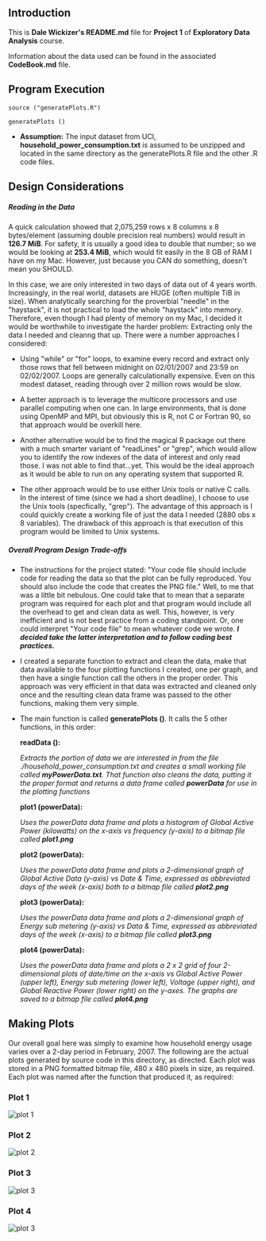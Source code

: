 ## Introduction

This is **Dale Wickizer's README.md** file for **Project 1** of **Exploratory Data Analysis** course. 

Information about the data used can be found in the associated **CodeBook.md** file.


## Program Execution

	source ("generatePlots.R")
	
	generatePlots ()

* **Assumption:**  The input dataset from UCI, **household\_power\_consumption.txt** is assumed to be unzipped and located in the same directory as the generatePlots.R file and the other .R code files.



## Design Considerations

##### Reading in the Data

A quick calculation showed that 2,075,259 rows x 8 columns x 8 bytes/element (assuming double precision real numbers) would result in **126.7 MiB**.  For safety, it is usually a good idea to double that number; so we would be looking at **253.4 MiB**, which would fit easily in the 8 GB of RAM I have on my Mac.  However, just because you CAN do something, doesn't mean you SHOULD.

In this case, we are only interested in two days of data out of 4 years worth. Increasingly, in the real world, datasets are HUGE (often multiple TiB in size). When analytically searching for the proverbial "needle" in the "haystack", it is not practical to load the whole "haystack" into memory.  Therefore, even though I had plenty of memory on my Mac, I decided it would be worthwhile to investigate the harder problem: Extracting only the data I needed and cleanng that up.
There were a number approaches I considered:

* Using "while" or "for" loops, to examine every record and extract only those rows that fell between midnight on 02/01/2007 and 23:59 on 02/02/2007.  Loops are generally calculationally expensive. Even on this modest dataset, reading through over 2 million rows would be slow.  

* A better approach is to leverage the multicore processors and use parallel computing when one can. In large environments, that is done using OpenMP and MPI, but obviously this is R, not C or Fortran 90, so that approach would be overkill here. 

* Another alternative would be to find the magical R package out there with a much smarter variant of "readLines" or "grep", which would allow you to identify the row indexes of the data of interest and only read those.  I was not able to find that...yet. This would be the ideal approach as it would be able to run on any operating system that supported R.

* The other approach would be to use either Unix tools or native C calls.  In the interest of time (since we had a short deadline), I choose to use the Unix tools (specfically, "grep"). The advantage of this approach is I could quickly create a working file of just the data I needed (2880 obs x 8 variables).  The drawback of this approach is that execution of this program would be limited to Unix systems.


##### Overall Program Design Trade-offs

* The instructions for the project stated: "Your code file should include code for reading the data so that the plot can be fully reproduced. You should also include the code that creates the PNG file."  Well, to me that was a little bit nebulous. One could take that to mean that a separate program was required for each plot and that program would include all the overhead to get and clean data as well. This, however, is very inefficient and is not best practice from a coding standpoint. Or, one could interpret "Your code file" to mean whatever code we wrote.  ***I decided take the latter interpretation and to follow coding best practices.***

* I created a separate function to extract and clean the data, make that data available to the four plotting functions I created, one per graph, and then have a single function call the others in the proper order. This approach was very efficient in that data was extracted and cleaned only once and the resulting clean data frame was passed to the other functions, making them very simple.

* The main function is called **generatePlots ()**.  It calls the 5 other functions, in this order:

	**readData ():**        
	
	_Extracts the portion of data we are interested in from the file ./household\_power\_consumption.txt and creates a small working file called **myPowerData.txt**.  That function also cleans the data, putting it the proper format and returns a data frame called **powerData** for use in the plotting functions_

	**plot1 (powerData):**  
	
	_Uses the powerData data frame and plots a histogram of Global Active Power (kilowatts) on the x-axis vs frequency (y-axis) to a bitmap file called **plot1.png**_

	**plot2 (powerData):**  
	
	_Uses the powerData data frame and plots a 2-dimensional graph of Global Active Data (y-axis) vs Date & Time, expressed as abbreviated days of the week (x-axis) both to a bitmap file called **plot2.png**_

	**plot3 (powerData):**  
	
	_Uses the powerData data frame and plots a 2-dimensional graph of Energy sub metering (y-axis) vs Data & Time, expressed as abbreviated days of the week (x-axis) to a bitmap file called **plot3.png**_

	**plot4 (powerData):**  
	
	_Uses the powerData data frame and plots a 2 x 2 grid of four 2-dimensional plots of date/time on the x-axis vs Global Active Power (upper left), Energy sub metering (lower left), Voltage (upper right), and Global Reactive Power (lower right) on the y-axes. The graphs are saved to a bitmap file called **plot4.png**_
	

## Making Plots

Our overall goal here was simply to examine how household energy usage varies over a 2-day period in February, 2007. The following are the actual plots generated by source code in this directory, as directed. Each plot was stored in a PNG formatted bitmap file, 480 x 480 pixels in size, as required.  Each plot was named after the function that produced it, as required:


### Plot 1


![plot 1](plot1.png) 


### Plot 2

![plot 2](plot2.png) 

### Plot 3

![plot 3](plot3.png) 


### Plot 4

![plot 3](plot4.png) 

